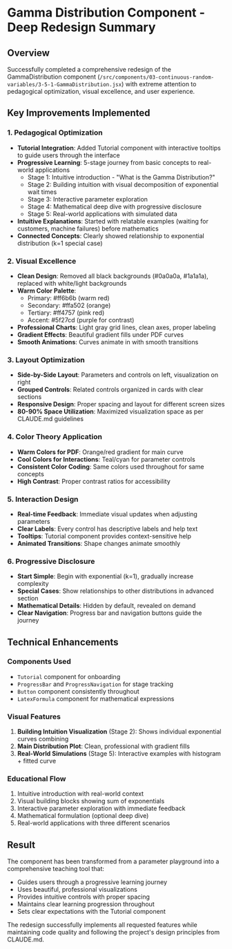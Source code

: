 # Gamma Distribution Component - Deep Redesign Summary

## Overview
Successfully completed a comprehensive redesign of the GammaDistribution component (`/src/components/03-continuous-random-variables/3-5-1-GammaDistribution.jsx`) with extreme attention to pedagogical optimization, visual excellence, and user experience.

## Key Improvements Implemented

### 1. **Pedagogical Optimization**
- **Tutorial Integration**: Added Tutorial component with interactive tooltips to guide users through the interface
- **Progressive Learning**: 5-stage journey from basic concepts to real-world applications
  - Stage 1: Intuitive introduction - "What is the Gamma Distribution?"
  - Stage 2: Building intuition with visual decomposition of exponential wait times
  - Stage 3: Interactive parameter exploration
  - Stage 4: Mathematical deep dive with progressive disclosure
  - Stage 5: Real-world applications with simulated data
- **Intuitive Explanations**: Started with relatable examples (waiting for customers, machine failures) before mathematics
- **Connected Concepts**: Clearly showed relationship to exponential distribution (k=1 special case)

### 2. **Visual Excellence**
- **Clean Design**: Removed all black backgrounds (#0a0a0a, #1a1a1a), replaced with white/light backgrounds
- **Warm Color Palette**: 
  - Primary: #ff6b6b (warm red)
  - Secondary: #ffa502 (orange)
  - Tertiary: #ff4757 (pink red)
  - Accent: #5f27cd (purple for contrast)
- **Professional Charts**: Light gray grid lines, clean axes, proper labeling
- **Gradient Effects**: Beautiful gradient fills under PDF curves
- **Smooth Animations**: Curves animate in with smooth transitions

### 3. **Layout Optimization**
- **Side-by-Side Layout**: Parameters and controls on left, visualization on right
- **Grouped Controls**: Related controls organized in cards with clear sections
- **Responsive Design**: Proper spacing and layout for different screen sizes
- **80-90% Space Utilization**: Maximized visualization space as per CLAUDE.md guidelines

### 4. **Color Theory Application**
- **Warm Colors for PDF**: Orange/red gradient for main curve
- **Cool Colors for Interactions**: Teal/cyan for parameter controls
- **Consistent Color Coding**: Same colors used throughout for same concepts
- **High Contrast**: Proper contrast ratios for accessibility

### 5. **Interaction Design**
- **Real-time Feedback**: Immediate visual updates when adjusting parameters
- **Clear Labels**: Every control has descriptive labels and help text
- **Tooltips**: Tutorial component provides context-sensitive help
- **Animated Transitions**: Shape changes animate smoothly

### 6. **Progressive Disclosure**
- **Start Simple**: Begin with exponential (k=1), gradually increase complexity
- **Special Cases**: Show relationships to other distributions in advanced section
- **Mathematical Details**: Hidden by default, revealed on demand
- **Clear Navigation**: Progress bar and navigation buttons guide the journey

## Technical Enhancements

### Components Used
- `Tutorial` component for onboarding
- `ProgressBar` and `ProgressNavigation` for stage tracking
- `Button` component consistently throughout
- `LatexFormula` component for mathematical expressions

### Visual Features
1. **Building Intuition Visualization** (Stage 2): Shows individual exponential curves combining
2. **Main Distribution Plot**: Clean, professional with gradient fills
3. **Real-World Simulations** (Stage 5): Interactive examples with histogram + fitted curve

### Educational Flow
1. Intuitive introduction with real-world context
2. Visual building blocks showing sum of exponentials
3. Interactive parameter exploration with immediate feedback
4. Mathematical formulation (optional deep dive)
5. Real-world applications with three different scenarios

## Result
The component has been transformed from a parameter playground into a comprehensive teaching tool that:
- Guides users through a progressive learning journey
- Uses beautiful, professional visualizations
- Provides intuitive controls with proper spacing
- Maintains clear learning progression throughout
- Sets clear expectations with the Tutorial component

The redesign successfully implements all requested features while maintaining code quality and following the project's design principles from CLAUDE.md.